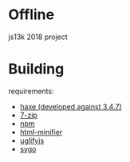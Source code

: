 # Offline
js13k 2018 project

# Building
requirements:
- [haxe (developed against 3.4.7)](https://haxe.org/)
- [7-zip](https://www.7-zip.org/)
- [npm](https://www.npmjs.com/)
 - [html-minifier](https://www.npmjs.com/package/html-minifier)
 - [uglifyjs](https://www.npmjs.com/package/uglify-js)
 - [svgo](https://www.npmjs.com/package/svgo)

